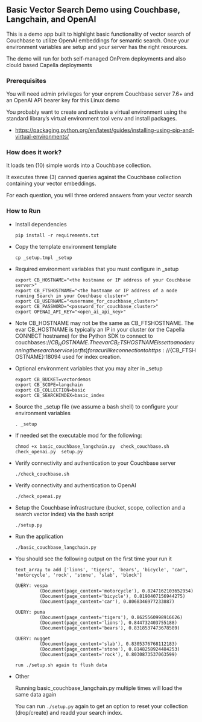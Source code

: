 ## Basic Vector Search Demo using Couchbase, Langchain, and OpenAI

This is a demo app built to highlight basic functionality of vector search of Couchbase to utilize OpenAI embeddings for semantic search.
Once your environment variables are setup and your server has the right resources. 

The demo will run for both self-managed OnPrem deployments and also clould based Capella deployments

### Prerequisites 

You will need admin privileges for your onprem Couchbase server 7.6+
and an OpenAI API bearer key for this Linux demo

You probably want to create and activate a virtual environment using the standard library’s virtual environment tool venv and install packages.

- https://packaging.python.org/en/latest/guides/installing-using-pip-and-virtual-environments/

### How does it work?

It loads ten (10) simple words into a Couchbase collection.

It executes three (3) canned queries against the Couchbase collection containing your vector embeddings.

For each question, you will three ordered answers from your vector search

### How to Run

- Install dependencies

  `pip install -r requirements.txt`

- Copy the template environment template

  `cp _setup.tmpl _setup`

- Required environment variables that you must configure in _setup
  ```
  export CB_HOSTNAME="<the hostname or IP address of your Couchbase server>" 
  export CB_FTSHOSTNAME="<the hostname or IP address of a node running Search in your Couchbase cluster>" 
  export CB_USERNAME="<username_for_couchbase_cluster>" 
  export CB_PASSWORD="<password_for_couchbase_cluster>"
  export OPENAI_API_KEY="<open_ai_api_key>"
  ```

- Note CB_HOSTNAME may not be the same as CB_FTSHOSTNAME.
The evar CB_HOSTNAME is typically an IP in your cluster (or the Capella CONNECT hostname) for the Python SDK to connect to couchbases://${CB_HOSTNAME}. 
The evar CB_FTSHOSTNAME is set to a node running the search service (or fts) for a curl like connection to https://${CB_FTSHOSTNAME}:18094 used for index creation. 

- Optional environment variables that you may alter in _setup

  ```
  export CB_BUCKET=vectordemos
  export CB_SCOPE=langchain
  export CB_COLLECTION=basic
  export CB_SEARCHINDEX=basic_index
  ```

- Source the _setup file (we assume a bash shell) to configure your environment variables

  `. _setup`

- If needed set the executable mod for the following:

  `chmod +x basic_couchbase_langchain.py  check_couchbase.sh  check_openai.py  setup.py`

- Verify connectivity and authentication to your Couchbase server

  `./check_couchbase.sh`

- Verify connectivity and authentication to OpenAI

  `./check_openai.py`

- Setup the Couchbase infrastructure (bucket, scope, collection and a search vector index) via the bash script

  `./setup.py`

- Run the application

  `./basic_couchbase_langchain.py`

- You should see the following output on the first time your run it

  ```
  text_array to add ['lions', 'tigers', 'bears', 'bicycle', 'car', 'motorcycle', 'rock', 'stone', 'slab', 'block']

  QUERY: vespa
           (Document(page_content='motorcycle'), 0.8247162103652954)
           (Document(page_content='bicycle'), 0.8190407156944275)
           (Document(page_content='car'), 0.8068346977233887)

  QUERY: puma
           (Document(page_content='tigers'), 0.8625560998916626)
           (Document(page_content='lions'), 0.844732403755188)
           (Document(page_content='bears'), 0.8318537473678589)

  QUERY: nugget
           (Document(page_content='slab'), 0.8305376768112183)
           (Document(page_content='stone'), 0.8148258924484253)
           (Document(page_content='rock'), 0.8030873537063599)

  run ./setup.sh again to flush data
  ```

- Other

  Running basic_couchbase_langchain.py multiple times will load the same data again

  You can run `./setup.py` again to get an option to reset your collection (drop/create) and readd your search index.
